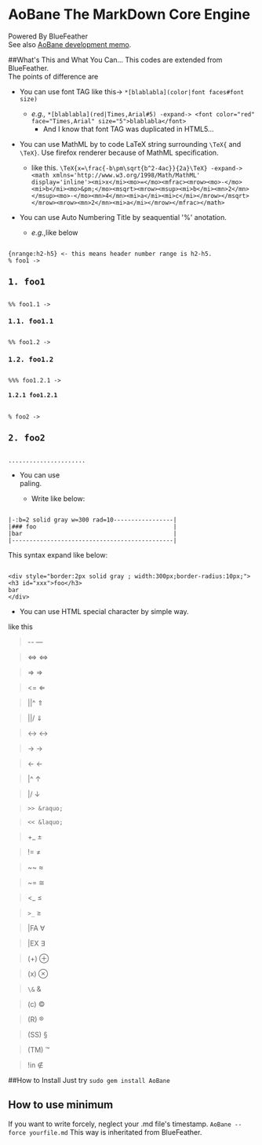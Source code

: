 AoBane The MarkDown Core Engine
======

Powered By BlueFeather<br> 
See also [AoBane development memo](https://github.com/setminami/AoBane/wiki/development-memo).

##What's This and What You Can...
This codes are extended from BlueFeather.<br>
The points of difference are
* You can use font TAG like this-> `*[blablabla](color|font faces#font size)`
  * *e.g.,* `*[blablabla](red|Times,Arial#5) -expand-> <font color="red" face="Times,Arial" size="5">blablabla</font>`
    - And I know that font TAG was duplicated in HTML5...
* You can use MathML by to code LaTeX string surrounding `\TeX{` and `\TeX}`. Use firefox renderer because of MathML specification.
  * like this. `\TeX{x=\frac{-b\pm\sqrt{b^2-4ac}}{2a}\TeX} -expand-> <math xmlns='http://www.w3.org/1998/Math/MathML' display='inline'><mi>x</mi><mo>=</mo><mfrac><mrow><mo>-</mo><mi>b</mi><mo>&pm;</mo><msqrt><mrow><msup><mi>b</mi><mn>2</mn></msup><mo>-</mo><mn>4</mn><mi>a</mi><mi>c</mi></mrow></msqrt></mrow><mrow><mn>2</mn><mi>a</mi></mrow></mfrac></math>`

* You can use Auto Numbering Title by seaquential '%' anotation.
  * *e.g.*,like below
<pre><code>
{nrange:h2-h5} <- this means header number range is h2-h5.
% foo1 -> <h2 id=xxx>1. foo1</h2>
%% foo1.1 -> <h3 id=xxx>1.1. foo1.1</h3>
%% foo1.2 -> <h3 id=xxx>1.2. foo1.2</h3>
%%% foo1.2.1 -> <h4 id=xxx>1.2.1 foo1.2.1</h4>
% foo2 -> <h2 id=xxx>2. foo2</h2>
......................
</code></pre>

* You can use <div> paling.
  * Write like below:

<pre><code>
|-:b=2 solid gray w=300 rad=10-----------------|
|### foo                                       |
|bar                                           |
|----------------------------------------------|
</code></pre>
This syntax expand like below:
<pre><code>
&lt;div style="border:2px solid gray ; width:300px;border-radius:10px;"&gt;
&lt;h3 id="xxx"&gt;foo&lt/h3&gt;
bar
&lt;/div&gt;
</code></pre>


* You can use HTML special character by simple way.

like this
> -- &mdash;

> <=> &hArr;

> => &rArr;

> <= &lArr;

> ||^ &uArr;

> ||/ &dArr;

> <-> &harr;

> -> &rarr;

> <- &larr;

> |^ &uarr;

> |/ &darr;

> `>> &raquo;`

> `<< &laquo;`

> +_ &plusmn;

> != &ne;

> ~~ &asymp;

> ~= &cong;

> <_ &le;

> `>_` &ge;

> |FA &forall;

> |EX &exist;

> (+) &oplus;

> (x) &otimes;

> `\&` &amp;

> (c) &copy;

> (R) &reg;

> (SS) &sect;

> (TM) &trade;

> !in &notin;


##How to Install
Just try 
`sudo gem install AoBane`

## How to use minimum
If you want to write forcely, neglect your .md file's timestamp.
`AoBane --force yourfile.md`
This way is inheritated from BlueFeather.

